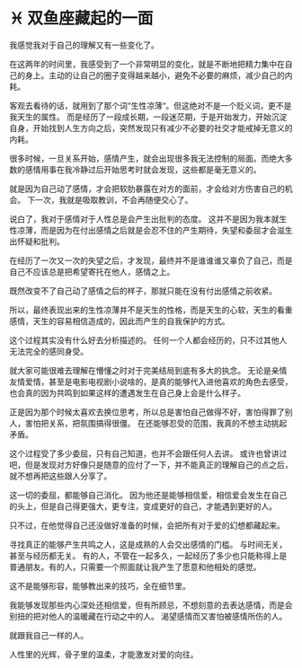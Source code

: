 # ♓ 双鱼座藏起的一面

我感觉我对于自己的理解又有一些变化了。

在这两年的时间里，我感受到了一个非常明显的变化，就是不断地把精力集中在自己的身上。主动的让自己的圈子变得越来越小，避免不必要的麻烦，减少自己的内耗。

客观去看待的话，就用到了那个词“生性凉薄“。但这绝对不是一个贬义词，更不是我天生的属性。
而是经历了一段成长期，一段迷茫期，于是开始发力，开始沉淀自身，开始找到人生方向之后，突然发现只有减少不必要的社交才能戒掉无意义的内耗。

很多时候，一旦关系开始，感情产生，就会出现很多我无法控制的局面。而绝大多数的感情用事在我冷静过后开始思考时就会发现，这些都是毫无意义的。

就是因为自己动了感情，才会把软肋暴露在对方的面前，才会给对方伤害自己的机会。
下一次，我就是吸取教训，不会再随便交心了。

说白了，我对于感情对于人性总是会产生出批判的态度。
这并不是因为我本就生性凉薄，而是因为在付出感情之后就是会忍不住的产生期待，失望和委屈才会滋生出怀疑和批判。

在经历了一次又一次的失望之后，才发现，最终并不是谁谁谁又辜负了自己，而是自己不应该总是把希望寄托在他人，感情之上。

既然改变不了自己动了感情之后的样子，那就只能在没有付出感情之前收紧。

所以，最终表现出来的生性凉薄并不是天生的性格，而是天生的心软，天生的看重感情，天生的容易相信造成的，因此而产生的自我保护的方式。

这个过程其实没有什么好去分析描述的。
任何一个人都会经历的，只不过其他人无法完全的感同身受。

就大家可能很难去理解在懵懂之时对于完美结局到底有多大的执念。
无论是亲情友情爱情，甚至是电影电视剧小说啥的，是真的能够代入进他喜欢的角色去感受，也会真的因为共鸣到如果这样的遭遇发生在自己身上会是什么样子。

正是因为那个时候太喜欢去换位思考，所以总是害怕自己做得不好，害怕得罪了别人，害怕把关系，把氛围搞得很僵。
在还能够忍受的范围，我真的不想主动挑起矛盾。

这个过程受了多少委屈，只有自己知道，也并不会跟任何人去讲。
或许也曾讲过吧，但是发现对方好像只是随意的应付了一下，并不能真正的理解自己的点之后，就不想再把这些跟人分享了。

这一切的委屈，都能够自己消化。
因为他还是能够相信爱，相信爱会发生在自己的头上，但是自己得更强大，更专注，变成更好的自己，才能遇到更好的人。

只不过，在他觉得自己还没做好准备的时候，会把所有对于爱的幻想都藏起来。

寻找真正的能够产生共鸣之人，这是成熟的人会交出感情的门槛。
与时间无关，甚至与经历都无关。
有的人，不管在一起多久，一起经历了多少也只能称得上是普通朋友。有的人，只需要一个照面就让我产生了愿意和他相处的感觉。

这不是能够形容，能够教出来的技巧，全在细节里。

我能够发现那些内心深处还相信爱，但有所顾忌，不想刻意的去表达感情，而是会别扭的把对他人的温暖藏在行动之中的人。
渴望感情而又害怕被感情所伤的人。

就跟我自己一样的人。

人性里的光辉，骨子里的温柔，才能激发对爱的向往。